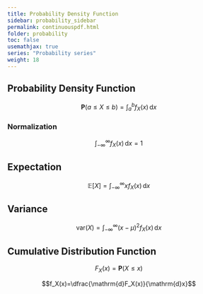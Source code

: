 ```yaml
---
title: Probability Density Function
sidebar: probability_sidebar
permalink: continuouspdf.html
folder: probability
toc: false
usemathjax: true
series: "Probability series"
weight: 18
---
```



## Probability Density Function

$$\mathbf{P}(a\leq X\leq b)=\int_{a}^{b}f_X(x)\,\mathrm{d}x$$


### Normalization

$$\int_{-\infty}^{\infty}f_X(x)\,\mathrm{d}x=1$$


## Expectation

$$\mathbb{E}[X]=\int_{-\infty}^{\infty}xf_X(x)\,\mathrm{d}x$$


## Variance

$$\mathrm{var}(X)=\int_{-\infty}^{\infty}(x-\mu)^2f_X(x)\,\mathrm{d}x$$


## Cumulative Distribution Function

$$F_X(x)=\mathbf{P}(X\leq x)$$


$$f_X(x)=\dfrac{\mathrm{d}F_X(x)}{\mathrm{d}x}$$
